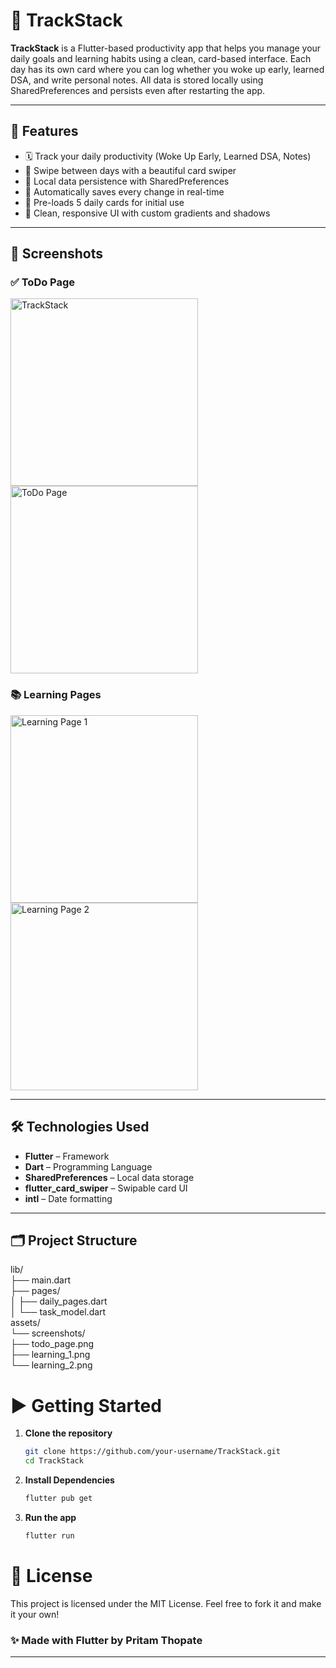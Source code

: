 # 📱 TrackStack

**TrackStack** is a Flutter-based productivity app that helps you manage your daily goals and learning habits using a clean, card-based interface. Each day has its own card where you can log whether you woke up early, learned DSA, and write personal notes. All data is stored locally using SharedPreferences and persists even after restarting the app.

---

## 🚀 Features

- 🗓️ Track your daily productivity (Woke Up Early, Learned DSA, Notes)
- 🧠 Swipe between days with a beautiful card swiper
- 💾 Local data persistence with SharedPreferences
- 📝 Automatically saves every change in real-time
- 📅 Pre-loads 5 daily cards for initial use
- 🎨 Clean, responsive UI with custom gradients and shadows

---

## 📸 Screenshots

### ✅ ToDo Page

<img src="assets/images/splashscreen.jpg" width="300" alt="TrackStack">
<img src="assets/images/todo_page.jpg" width="300" alt="ToDo Page">

### 📚 Learning Pages
<img src="assets/images/learning_1.jpg" width="300" alt="Learning Page 1">
<img src="assets/images/learning_1.jpg" width="300" alt="Learning Page 2">

---

## 🛠️ Technologies Used

- **Flutter** – Framework
- **Dart** – Programming Language
- **SharedPreferences** – Local data storage
- **flutter_card_swiper** – Swipable card UI
- **intl** – Date formatting

---

## 🗂️ Project Structure

lib/<br>
├── main.dart<br>
├── pages/<br>
│ ├── daily_pages.dart<br>
│ └── task_model.dart<br>
assets/<br>
└── screenshots/<br>
├── todo_page.png<br>
├── learning_1.png<br>
└── learning_2.png<br>

# ▶️ Getting Started

1. **Clone the repository**
   ```bash
   git clone https://github.com/your-username/TrackStack.git
   cd TrackStack

2. **Install Dependencies**
   ```bash
   flutter pub get


3. **Run the app**
   ```bash
   flutter run

# 📄 License
This project is licensed under the MIT License.
Feel free to fork it and make it your own!

### ✨ Made with Flutter by Pritam Thopate

---

